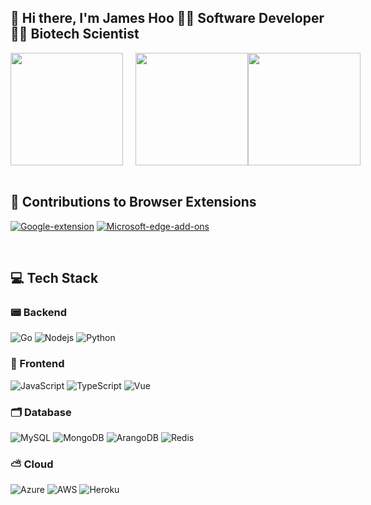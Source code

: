 ## 👋 Hi there, I'm James Hoo 👨‍💻 Software Developer👨‍🔬 Biotech Scientist
<div style="display: flex; align-items: center;">
<img src="https://github-readme-stats.vercel.app/api/top-langs/?username=JamesHooMY&layout=compact&theme=dark" height="180" style="margin-right: 20px;"/>
<img src="https://streak-stats.demolab.com/?user=JamesHooMY&hide_longest_streak=true&theme=dark&card_width=338" height="180"/>
<img src="https://github-readme-stats.vercel.app/api?username=JamesHooMY&card_width=500px&include_all_commits=true&text_bold=false&hide=contribs&ring_color=FF991C&hide_title=true&show_icons=true&rank_icon=github&theme=slateorange&bg_color=151515" height="180" style="margin-right: 20px;"/>
</div>

<br/>

## 🚀 Contributions to Browser Extensions
[![Google-extension](https://img.shields.io/badge/Google_extension-4285F4.svg?&style=for-the-badge&logo=Google-chrome&logoColor=white)](https://chrome-stats.com/d/hamnpamnpikkcdeimemjcmbffipikidm)
[![Microsoft-edge-add-ons](https://img.shields.io/badge/Microsoft_edge_addons-2bc3d2.svg?&style=for-the-badge&logo=Firefox&logoColor=white)](https://microsoftedge.microsoft.com/addons/detail/scihub-master/dafhjmbfhebgmncffeidejhfmohckdcb)

<br/>

## 💻 Tech Stack
### 📟 Backend
![Go](https://img.shields.io/badge/Go-00ADD8?style=for-the-badge&logo=go&logoColor=white)
![Nodejs](https://img.shields.io/badge/Node.js-339933?style=for-the-badge&logo=nodedotjs&logoColor=white)
![Python](https://img.shields.io/badge/Python-3776AB?style=for-the-badge&logo=python&logoColor=white)

### 📱 Frontend
![JavaScript](https://img.shields.io/badge/JavaScript-F7DF1E?style=for-the-badge&logo=javascript&logoColor=black)
![TypeScript](https://img.shields.io/badge/TypeScript-007ACC?style=for-the-badge&logo=typescript&logoColor=white)
![Vue](https://img.shields.io/badge/Vue.js-35495E?style=for-the-badge&logo=vue.js&logoColor=4FC08D)

### 🗂 Database
![MySQL](https://img.shields.io/badge/MySQL-005C84?style=for-the-badge&logo=mysql&logoColor=white)
![MongoDB](https://img.shields.io/badge/MongoDB-4EA94B?style=for-the-badge&logo=mongodb&logoColor=white)
![ArangoDB](https://img.shields.io/badge/ArangoDB-DDE072?style=for-the-badge&logo=ArangoDB&logoColor=white)
![Redis](https://img.shields.io/badge/redis-%23DD0031.svg?&style=for-the-badge&logo=redis&logoColor=white)

### ⛅️ Cloud
![Azure](https://img.shields.io/badge/Microsoft_Azure-0089D6?style=for-the-badge&logo=microsoft-azure&logoColor=white)
![AWS](https://img.shields.io/badge/Amazon_AWS-FF9900?style=for-the-badge&logo=amazonaws&logoColor=white)
![Heroku](https://img.shields.io/badge/Heroku-430098?style=for-the-badge&logo=heroku&logoColor=white)

